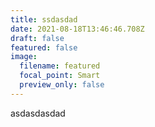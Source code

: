```yaml
---
title: ssdasdad
date: 2021-08-18T13:46:46.708Z
draft: false
featured: false
image:
  filename: featured
  focal_point: Smart
  preview_only: false
---
```

asdasdasdad